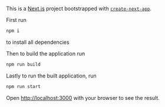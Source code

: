 This is a [Next.js](https://nextjs.org/) project bootstrapped with [`create-next-app`](https://github.com/vercel/next.js/tree/canary/packages/create-next-app).

First run 

```bash
npm i
```
to install all dependencies

Then to build the application run

```bash
npm run build
```

Lastly to run the built application, run
```bash
npm run start
```

Open [http://localhost:3000](http://localhost:3000) with your browser to see the result.



